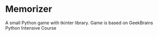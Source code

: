# Memorizer
A small Python game with tkinter library.
Game is based on GeekBrains Python Intensive Course
